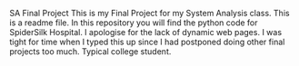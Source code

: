 SA Final Project
This is my Final Project for my System Analysis class.
This is a readme file. In this repository you will find the python code for SpiderSilk Hospital. I apologise for the lack of dynamic web pages. I was tight for time when I typed this up since I had postponed doing other final projects too much. Typical college student.
